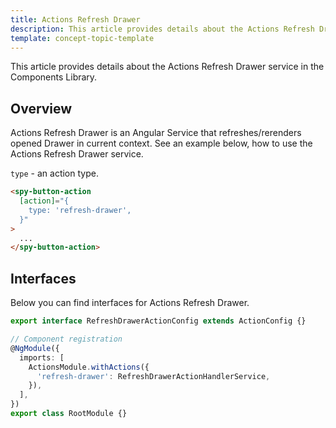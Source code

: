 ```yaml
---
title: Actions Refresh Drawer
description: This article provides details about the Actions Refresh Drawer service in the Components Library.
template: concept-topic-template
---
```


This article provides details about the Actions Refresh Drawer service in the Components Library.

## Overview

Actions Refresh Drawer is an Angular Service that refreshes/rerenders opened Drawer in current context.
See an example below, how to use the Actions Refresh Drawer service.

`type` - an action type.

```html
<spy-button-action
  [action]="{
    type: 'refresh-drawer',
  }"
>
  ...
</spy-button-action>
```

## Interfaces

Below you can find interfaces for Actions Refresh Drawer.

```ts
export interface RefreshDrawerActionConfig extends ActionConfig {}

// Component registration
@NgModule({
  imports: [
    ActionsModule.withActions({
      'refresh-drawer': RefreshDrawerActionHandlerService,
    }),
  ],
})
export class RootModule {}
```

